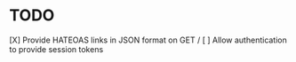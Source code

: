 # TODO
[X] Provide HATEOAS links in JSON format on GET /
[ ] Allow authentication to provide session tokens
